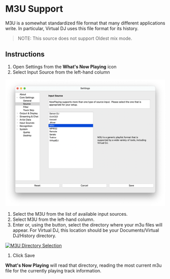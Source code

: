 # M3U Support

M3U is a somewhat standardized file format that many different
applications write. In particular, Virtual DJ uses this file format for
its history.

> NOTE: This source does not support Oldest mix mode.

## Instructions

1. Open Settings from the **What's Now Playing** icon
2. Select Input Source from the left-hand column

[![M3U Source Selection](images/m3u-source-selection.png)](images/m3u-source-selection.png)

1. Select the M3U from the list of available input sources.
2. Select M3U from the left-hand column.
3. Enter or, using the button, select the directory where your m3u
   files will appear. For Virtual DJ, this location should be your
   Documents/Virtual DJ/History directory.

[![M3U Directory Selection](images/m3u-source.png)](images/m3u-source.png)

1. Click Save

**What's Now Playing** will read that directory, reading the most
current m3u file for the currently playing track information.
